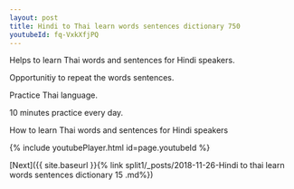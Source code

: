 ```yaml
---
layout: post
title: Hindi to Thai learn words sentences dictionary 750 
youtubeId: fq-VxkXfjPQ
---
```

 
 
Helps to learn Thai words and sentences for Hindi speakers.

Opportunitiy to repeat the words sentences. 

Practice Thai language. 
 
10 minutes practice every day. 
 
How to learn Thai words and sentences for Hindi speakers 
 
{% include youtubePlayer.html id=page.youtubeId %}
 
 
[Next]({{ site.baseurl }}{% link  split1/_posts/2018-11-26-Hindi to thai learn words sentences dictionary 15 .md%})
 
